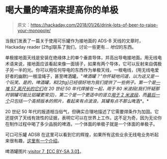 # 喝大量的啤酒来提高你的单极

> 原文：<https://hackaday.com/2018/01/26/drink-lots-of-beer-to-raise-your-monopole/>

当我们发表了一篇关于使用可乐罐作为接地面的 ADS-B 天线的文章时，Hackaday reader [2ftg]联系了我们，讨论一些更有… *地位*的东西。

单极接地面天线是安装在绝缘体上的单个垂直导体，并高出导电接地面。用无线电术语来说，接地面应该看起来像一面镜子，如果有两个导体，它可以反射来自偶极子另一半的光。你可以用任何导电的东西作为单极天线，一根电线，(用无线电爱好者的幽默)一根湿绳子，甚至啤酒罐。"*啤酒罐？"你怀疑地问道，以为这又是一个玩笑。是的，啤酒罐，和[2ftg]已经很好地为我们提供了一些例子。第一个是[一堆 57 英尺长的它们](http://www.jacksjoint.com/beer_can_antenna.htm)在 20 世纪 50 年代焊接在一起，用于 80 米波段(我们怀疑那时钢罐可能比铝罐更常见)，第二个是一个更适中的竖立[用于 2 米波段](http://omarcclub.org/forum/discussion/73/beer-can-antenna)，而[最后一个](https://www.flickr.com/photos/ipinguping/sets/72157618959165825/with/3580794613/)只包括一个高频版本的照片，看起来有点波浪，其罐有点不那么*啤酒*。*

20 世纪 50 年代的报道相当俗气，但确实合理地描述了它需要焊条作为加固。它还提供了天线有效性的证据，表明它可以在世界上工作。这不足为奇，因为无论你在制作过程中喝了多少品脱的啤酒，一个体面的单极子就是一个体面的单极子。

可口可乐罐 ADSB 在这里可以看到它的辉煌，如果所有这些业余无线电业务听起来很有趣，[这里有一个介绍](https://hackaday.com/2016/01/05/get-your-amateur-radio-license-already/)。

啤酒罐图片:[visitor 7【CC BY-SA 3.0】](https://commons.wikimedia.org/wiki/File:Beer_Cans.jpg)。